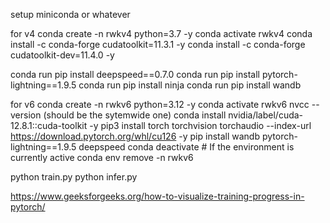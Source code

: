 setup miniconda or whatever

for v4
conda create -n rwkv4 python=3.7 -y
conda activate rwkv4
conda install -c conda-forge cudatoolkit=11.3.1 -y
conda install -c conda-forge cudatoolkit-dev=11.4.0 -y

conda run pip install deepspeed==0.7.0
conda run pip install pytorch-lightning==1.9.5
conda run pip install ninja
conda run pip install wandb

for v6
conda create -n rwkv6 python=3.12 -y
conda activate rwkv6
nvcc --version (should be the sytemwide one)
conda install nvidia/label/cuda-12.8.1::cuda-toolkit -y
pip3 install torch torchvision torchaudio --index-url https://download.pytorch.org/whl/cu126 -y
pip install wandb pytorch-lightning==1.9.5 deepspeed
conda deactivate # If the environment is currently active
conda env remove -n rwkv6

python train.py
python infer.py

https://www.geeksforgeeks.org/how-to-visualize-training-progress-in-pytorch/

